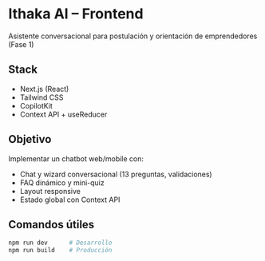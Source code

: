 # Ithaka AI – Frontend

Asistente conversacional para postulación y orientación de emprendedores (Fase 1)

## Stack
- Next.js (React)
- Tailwind CSS
- CopilotKit
- Context API + useReducer

## Objetivo
Implementar un chatbot web/mobile con:
- Chat y wizard conversacional (13 preguntas, validaciones)
- FAQ dinámico y mini-quiz
- Layout responsive
- Estado global con Context API

## Comandos útiles
```bash
npm run dev      # Desarrollo
npm run build    # Producción
```
